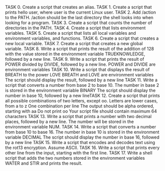 TASK 0.<o> Create a script that creates an alias.
TASK 1. Create a script that prints hello user, where user is the current Linux user.
TASK 2. Add /action to the PATH. /action should be the last directory the shell looks into when looking for a program.
TASK 3. Create a script that counts the number of directories in the PATH.
TASK 4. Create a script that lists environment variables.
TASK 5. Create a script that lists all local variables and environment variables, and functions.
TASK 6. Create a script that creates a new local variable.
TASK 7. Create a script that creates a new global variable.
TASK 8. Write a script that prints the result of the addition of 128 with the value stored in the environment variable TRUEKNOWLEDGE, followed by a new line.
TASK 9. Write a script that prints the result of POWER divided by DIVIDE, followed by a new line.
         POWER and DIVIDE are environment variables
TASK 10. Write a script that displays the result of BREATH to the power LOVE
         BREATH and LOVE are environment variables
         The script should display the result, followed by a new line
TASK 11. Write a script that converts a number from base 2 to base 10.
         The number in base 2 is stored in the environment variable BINARY
         The script should display the number in base 10, followed by a new lineTASK 12. Create a script that prints all possible combinations of two letters, except oo.
         Letters are lower cases, from a to z
         One combination per line
         The output should be alpha ordered, starting with aa
         Do not print oo
         Your script file should contain maximum 64 characters
TASK 13. Write a script that prints a number with two decimal places, followed by a new line.
         The number will be stored in the environment variable NUM.
TASK 14. Write a script that converts a number from base 10 to base 16.
         The number in base 10 is stored in the environment variable DECIMAL
         The script should display the number in base 16, followed by a new line
TASK 15. Write a script that encodes and decodes text using the rot13 encryption. Assume ASCII.
TASK 16. Write a script that prints every other line from the input, starting with the first line.
TASK 17. Write a shell script that adds the two numbers stored in the environment variables WATER and STIR and prints the result.

